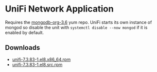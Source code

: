 UniFi Network Application
=========================

Requires the [mongodb-org-3.6](https://docs.mongodb.com/v3.6/tutorial/install-mongodb-on-red-hat/#for-mongodb-3-6) yum repo. UniFi starts its own instance of mongod so disable the unit with `systemctl disable --now mongod` if it is enabled by default.



Downloads
---------

* [unifi-7.3.83-1.el8.x86\_64.rpm](https://file.lily.flowers/rpm/x86_64/unifi-7.3.83-1.el8.x86_64.rpm)
* [unifi-7.3.83-1.el8.src.rpm](https://file.lily.flowers/rpm/src/unifi-7.3.83-1.el8.src.rpm)

